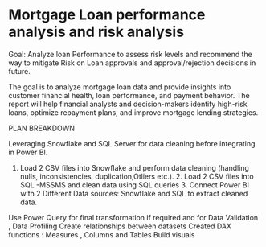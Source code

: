 # Mortgage Loan performance analysis and risk analysis

Goal: Analyze loan Performance to assess risk levels and recommend the way to mitigate Risk on Loan approvals and approval/rejection decisions in future.

The goal is to analyze mortgage loan data and provide insights into customer financial health, loan
performance, and payment behavior. The report will help financial analysts and decision-makers
identify high-risk loans, optimize repayment plans, and improve mortgage lending strategies.

PLAN BREAKDOWN

Leveraging Snowflake and SQL Server for data cleaning before integrating in Power BI.

1. Load 2 CSV files into Snowflake and perform data cleaning (handling nulls, inconsistencies,
duplication,Otliers etc.).
2️. Load 2 CSV files into SQL -MSSMS and clean data using SQL queries
3️. Connect Power BI with 2 Different Data sources: Snowflake and SQL to extract cleaned data.

Use Power Query for final transformation if required and for Data Validation , Data Profiling
Create relationships between datasets
Created DAX functions : Measures , Columns and Tables
Build visuals
